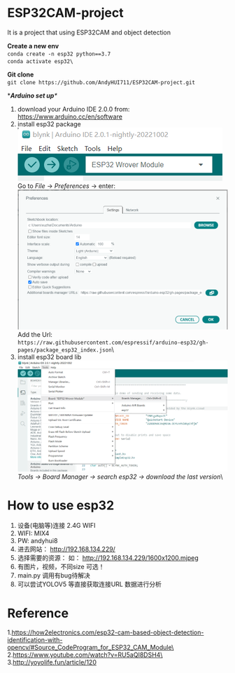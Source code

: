 # ESP32CAM-project
It is a project that using ESP32CAM and object detection


**Create a new env**\
`conda create -n esp32 python==3.7`\
`conda activate esp32\`

**Git clone**\
`git clone https://github.com/AndyHUI711/ESP32CAM-project.git`

****Arduino set up**\**
1. download your Arduino IDE 2.0.0 from:
https://www.arduino.cc/en/software
2. install esp32 package\
![img.png](img.png)\
Go to _File_ -> _Preferences_ -> enter: \
![img_1.png](img_1.png)\
Add the Url:\
`https://raw.githubusercontent.com/espressif/arduino-esp32/gh-pages/package_esp32_index.json`\
3. install esp32 board lib \
![img_2.png](img_2.png)
_Tools -> Board Manager -> search esp32 -> download the last version_\


# **How to use esp32**

1. 设备(电脑等)连接 2.4G WIFI
2. WIFI: MIX4
3. PW: andyhui8
4. 进去网站： http://192.168.134.229/
5. 选择需要的资源： 如：
http://192.168.134.229/1600x1200.mjpeg
6. 有图片，视频，不同size 可选！
7. main.py 调用有bug待解决
8. 可以尝试YOLOV5 等直接获取连接URL 数据进行分析

# **Reference**

1.https://how2electronics.com/esp32-cam-based-object-detection-identification-with-opencv/#Source_CodeProgram_for_ESP32_CAM_Module\
2.https://www.youtube.com/watch?v=RU5aQI8DSH4\
3.http://yoyolife.fun/article/120
